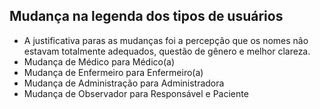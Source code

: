 ## Mudança na legenda dos tipos de usuários
* A justificativa paras as mudanças foi a percepção que os nomes não estavam totalmente adequados, questão de gênero e melhor clareza.
* Mudança de Médico para Médico(a)
* Mudança de Enfermeiro para Enfermeiro(a)
* Mudança de Administração para Administradora
* Mudança de Observador para Responsável e Paciente
